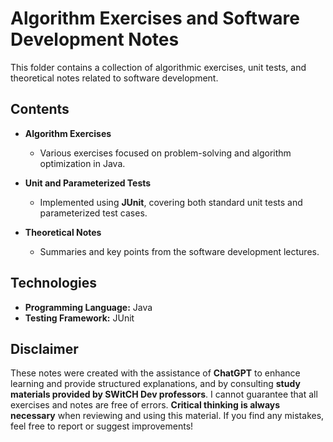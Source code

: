 # Algorithm Exercises and Software Development Notes  

This folder contains a collection of algorithmic exercises, unit tests, and theoretical notes related to software development.  

## Contents  

- **Algorithm Exercises**  
  - Various exercises focused on problem-solving and algorithm optimization in Java.  

- **Unit and Parameterized Tests**
  - Implemented using **JUnit**, covering both standard unit tests and parameterized test cases.  

- **Theoretical Notes** 
  - Summaries and key points from the software development lectures.  

## Technologies  
- **Programming Language:** Java 
- **Testing Framework:** JUnit 

## Disclaimer  
These notes were created with the assistance of **ChatGPT** to enhance learning and provide structured explanations, and by consulting **study materials provided by SWitCH Dev professors**. 
I cannot guarantee that all exercises and notes are free of errors. **Critical thinking is always necessary** when reviewing and using this material. If you find any mistakes, feel free to report or suggest improvements!
